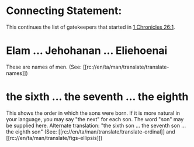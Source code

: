 # Connecting Statement:

This continues the list of gatekeepers that started in [1 Chronicles 26:1](../26/01.md).

# Elam ... Jehohanan ... Eliehoenai

These are names of men. (See: [[rc://en/ta/man/translate/translate-names]])

# the sixth ... the seventh ... the eighth

This shows the order in which the sons were born. If it is more natural in your language, you may say "the next" for each son. The word "son" may be supplied here. Alternate translation: "the sixth son ... the seventh son ... the eighth son" (See: [[rc://en/ta/man/translate/translate-ordinal]] and [[rc://en/ta/man/translate/figs-ellipsis]])
